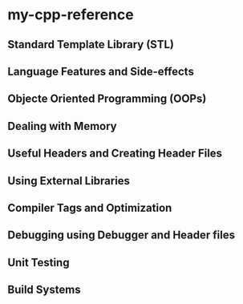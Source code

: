 # my-cpp-reference

## Standard Template Library (STL)


## Language Features and Side-effects


## Objecte Oriented Programming (OOPs)


## Dealing with Memory 


## Useful Headers and Creating Header Files


## Using External Libraries


## Compiler Tags and Optimization


## Debugging using Debugger and Header files


## Unit Testing


## Build Systems 

